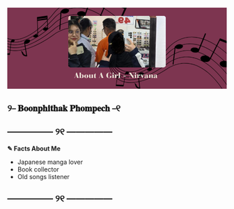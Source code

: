 ![Alt text](./picture/pic.png)
## ୨⎯ 𝐁𝐨𝐨𝐧𝐩𝐡𝐢𝐭𝐡𝐚𝐤 𝐏𝐡𝐨𝐦𝐩𝐞𝐜𝐡 ⎯୧
## ————— ୨୧ ————— 
**✎ Facts About Me**
  - Japanese manga lover
  - Book collector
  - Old songs listener
## ————— ୨୧ ————— 
